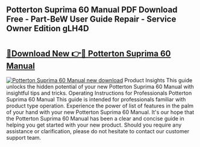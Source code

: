 ## Potterton Suprima 60 Manual PDF Download Free - Part-BeW User Guide Repair - Service Owner Edition gLH4D

# <h2><a href="http://cf17417.oget.top/?id=Potterton+Suprima+60+Manual">🔗Download New 👉🔴 Potterton Suprima 60 Manual</a></h2>

[![Potterton Suprima 60 Manual new download](https://i.imgur.com/5g1atiW.png)](http://cf17417.oget.top/?id=Potterton+Suprima+60+Manual)
Product Insights This guide unlocks the hidden potential of your new Potterton Suprima 60 Manual with insightful tips and tricks. Operating Instructions for Professionals Potterton Suprima 60 Manual This guide is intended for professionals familiar with product type operation. Experience the power of list of features in the palm of your hand with your new Potterton Suprima 60 Manual. It's our hope that the Potterton Suprima 60 Manual has been a clear and concise guide in helping you get started with your new product. Should you require any assistance or clarification, please do not hesitate to contact our customer support team.
